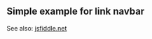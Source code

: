 ## Simple example for link navbar

See also: [ jsfiddle.net](https://jsfiddle.net/tlehmann/om37zuyx/73/)